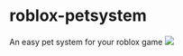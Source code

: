 # roblox-petsystem
An easy pet system for your roblox game
<img src="https://visitor-badge.glitch.me/badge?page_id=SeenKid.roblox-petsystem" />
